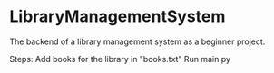 # LibraryManagementSystem
The backend of a library management system as a beginner project.

Steps:
Add books for the library in "books.txt"
Run main.py
